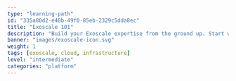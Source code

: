 ```yaml
---
type: "learning-path"
id: "335a80d2-e40b-49f0-85eb-2329c5dda8ec"
title: "Exoscale 101"
description: "Build your Exoscale expertise from the ground up. Start with core cloud concepts and terminology in the Starter path, dive into technical networking and configuration in the Advanced course, and learn to calculate costs with confidence in the Pricing module. Everything you need to understand, deploy, and optimize on Exoscale."
banner: "images/exoscale-icon.svg"
weight: 1
tags: [exoscale, cloud, infrastructure]
level: "intermediate"
categories: "platform"
---
```

